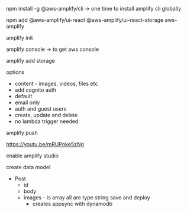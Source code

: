 npm install -g @aws-amplify/cli -> one time to install amplify cli globally

npm add @aws-amplify/ui-react @aws-amplify/ui-react-storage aws-amplify

amplify init

amplify console -> to get aws console

amplify add storage

options

- content - images, videos, files etc
- add cognito auth
- default
- email only
- auth and guest users
- create, update and delete
- no lambda trigger needed

amplify push

https://youtu.be/mRUPnke5zNg

enable amplify studio

create data model

- Post
  - id
  - body
  - images - is array
    all are type string
    save and deploy
    - creates appsync with dynamodb
